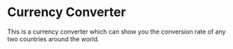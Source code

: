 # Currency Converter
This is a currency converter which can show you the conversion rate of any two countries around the world.